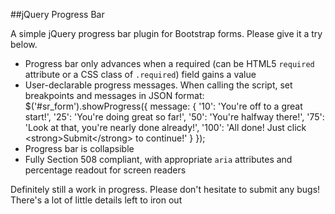 ##jQuery Progress Bar

A simple jQuery progress bar plugin for Bootstrap forms. Please give it a try below.

* Progress bar only advances when a required (can be HTML5 ``required`` attribute or a CSS class of ``.required``) field gains a value
* User-declarable progress messages. When calling the script, set breakpoints and messages in JSON format: 
    $('#sr_form').showProgress({ message: { '10': 'You\'re off to a great start!', '25': 'You\'re doing great so far!', '50': 'You\'re halfway there!', '75': 'Look at that, you\'re nearly done already!', '100': 'All done! Just click &lt;strong&gt;Submit&lt;/strong&gt; to continue!' } });
* Progress bar is collapsible
* Fully Section 508 compliant, with appropriate ``aria`` attributes and percentage readout for screen readers

Definitely still a work in progress. Please don't hesitate to submit any bugs! There's a lot of little details left to iron out